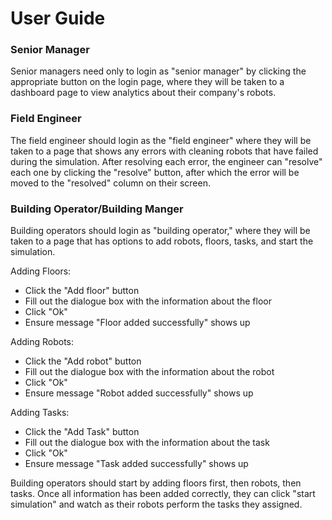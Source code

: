 # User Guide

### Senior Manager
Senior managers need only to login as "senior manager" by clicking the appropriate button on the login page, where they will be taken to a dashboard page to view analytics about their company's robots.

### Field Engineer
The field engineer should login as the "field engineer" where they will be taken to a page that shows any errors with cleaning robots that have failed during the simulation. After resolving each error, the engineer can "resolve" each one by clicking the "resolve" button, after which the error will be moved to the "resolved" column on their screen.

### Building Operator/Building Manger
Building operators should login as "building operator," where they will be taken to a page that has options to add robots, floors, tasks, and start the simulation. 

Adding Floors:
- Click the "Add floor" button
- Fill out the dialogue box with the information about the floor
- Click "Ok"
- Ensure message "Floor added successfully" shows up

Adding Robots:
- Click the "Add robot" button
- Fill out the dialogue box with the information about the robot
- Click "Ok"
- Ensure message "Robot added successfully" shows up

Adding Tasks:
- Click the "Add Task" button
- Fill out the dialogue box with the information about the task
- Click "Ok"
- Ensure message "Task added successfully" shows up

Building operators should start by adding floors first, then robots, then tasks. Once all information has been added correctly, they can click "start simulation" and watch as their robots perform the tasks they assigned.